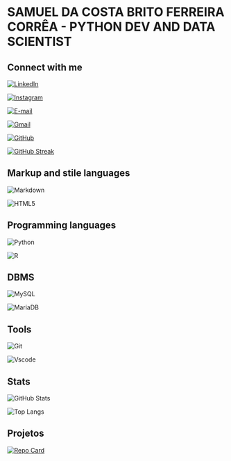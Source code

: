 # SAMUEL DA COSTA BRITO FERREIRA CORRÊA - PYTHON DEV AND DATA SCIENTIST

## Connect with me

[![LinkedIn](https://img.shields.io/badge/LinkedIn-0077B5?style=for-the-badge&logo=linkedin&logoColor=white)](https://www.linkedin.com/in/samuel-costa-035a002b0/)

[![Instagram](https://img.shields.io/badge/-Instagram-%23E4405F?style=for-the-badge&logo=instagram&logoColor=white)](https://www.instagram.com/scostab21/)

[![E-mail](https://img.shields.io/badge/-Email-000?style=for-the-badge&logo=microsoft-outlook&logoColor=007BFF)](mailto:samcostabrito@hotmail.com)

[![Gmail](https://img.shields.io/badge/Gmail-333333?style=for-the-badge&logo=gmail&logoColor=red)](mailto:samcosta210600@gmail.com)

[![GitHub](https://img.shields.io/badge/GitHub-100000?style=for-the-badge&logo=github&logoColor=white)](https://github.com/scostab2106)

[![GitHub Streak](https://streak-stats.demolab.com/?user=scostab2106&theme=bear&background=000&border=30A3DC&dates=FFF)](https://git.io/streak-stats)

## Markup and stile languages

![Markdown](https://img.shields.io/badge/Markdown-000?style=for-the-badge&logo=markdown) 

![HTML5](https://img.shields.io/badge/HTML5-E34F26?style=for-the-badge&logo=html5&logoColor=white)

## Programming languages

![Python](https://img.shields.io/badge/python-3670A0?style=for-the-badge&logo=python&logoColor=ffdd54)

![R](https://img.shields.io/badge/R-276DC3?style=for-the-badge&logo=r&logoColor=white)

## DBMS

![MySQL](https://img.shields.io/badge/MySQL-00000F?style=for-the-badge&logo=mysql&logoColor=white)

![MariaDB](https://img.shields.io/badge/MariaDB-003545?style=for-the-badge&logo=mariadb&logoColor=white)

## Tools

![Git](https://img.shields.io/badge/GIT-E44C30?style=for-the-badge&logo=git&logoColor=white)

![Vscode](https://img.shields.io/badge/Vscode-007ACC?style=for-the-badge&logo=visual-studio-code&logoColor=white)

## Stats

![GitHub Stats](https://github-readme-stats.vercel.app/api?username=scostab2106&theme=neon&bg_color=000&border_color=30A3DC&show_icons=true&icon_color=30A3DC&title_color=E94D5F&text_color=FFF)


![Top Langs](https://github-readme-stats-git-masterrstaa-rickstaa.vercel.app/api/top-langs/?username=scostab2106&layout=compact&bg_color=000&border_color=30A3DC&title_color=E94D5F&text_color=FFF)

## Projetos

[![Repo Card](https://github-readme-stats.vercel.app/api/pin/?username=scostab2106&repo=MachineLearning&bg_color=000&border_color=30A3DC&show_icons=true&icon_color=30A3DC&title_color=E94D5F&text_color=FFF)](https://github.com/scostab2106/MachineLearning_Projects_DIO)


